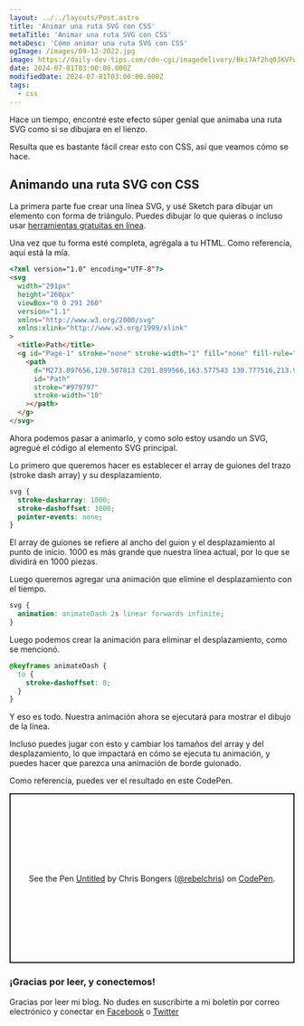 ```yaml
---
layout: ../../layouts/Post.astro
title: 'Animar una ruta SVG con CSS'
metaTitle: 'Animar una ruta SVG con CSS'
metaDesc: 'Cómo animar una ruta SVG con CSS'
ogImage: /images/09-12-2022.jpg
image: https://daily-dev-tips.com/cdn-cgi/imagedelivery/Bki7Af2hq0JKVFw1XYYMQg/1264d601-88b9-4fb9-2250-3551c4adab00
date: 2024-07-01T03:00:00.000Z
modifiedDate: 2024-07-01T03:00:00.000Z
tags:
  - css
---
```


Hace un tiempo, encontré este efecto súper genial que animaba una ruta SVG como si se dibujara en el lienzo.

Resulta que es bastante fácil crear esto con CSS, así que veamos cómo se hace.

## Animando una ruta SVG con CSS

La primera parte fue crear una línea SVG, y usé Sketch para dibujar un elemento con forma de triángulo.
Puedes dibujar lo que quieras o incluso usar [herramientas gratuitas en línea](https://editor.method.ac/).

Una vez que tu forma esté completa, agrégala a tu HTML. Como referencia, aquí está la mía.

```html
<?xml version="1.0" encoding="UTF-8"?>
<svg
  width="291px"
  height="260px"
  viewBox="0 0 291 260"
  version="1.1"
  xmlns="http://www.w3.org/2000/svg"
  xmlns:xlink="http://www.w3.org/1999/xlink"
>
  <title>Path</title>
  <g id="Page-1" stroke="none" stroke-width="1" fill="none" fill-rule="evenodd">
    <path
      d="M273.097656,120.507813 C201.899566,163.577543 130.777516,213.94793 50.8398438,240.160156 C36.9248074,244.723012 17.4914196,262.184399 8.2265625,250.84375 C-1.53762975,238.89189 20.198756,222.272258 24.0078125,207.316406 C27.3670238,194.126823 28.5689142,180.441602 29.6132812,166.871094 C30.9603726,149.366986 31.1766739,131.782428 31.171875,114.226563 C31.1623478,79.3735161 8.15793288,37.1795952 29.5703125,9.6796875 C43.1473611,-7.75730878 67.7544299,32.013528 87.5742187,41.7890625 C105.639606,50.6992894 124.365537,58.2317755 143.085938,65.6679688 C150.003672,68.4158594 157.202901,70.4330349 164.40625,72.3085938 C177.173796,75.6329203 190.335014,77.4306133 202.960938,81.2578125 C220.824973,86.6728004 237.747783,94.999359 255.734375,99.9921875 C266.927708,103.099302 278.679688,103.638021 290.152344,105.460938"
      id="Path"
      stroke="#979797"
      stroke-width="10"
    ></path>
  </g>
</svg>
```

Ahora podemos pasar a animarlo, y como solo estoy usando un SVG, agregué el código al elemento SVG principal.

Lo primero que queremos hacer es establecer el array de guiones del trazo (stroke dash array) y su desplazamiento.

```css
svg {
  stroke-dasharray: 1000;
  stroke-dashoffset: 1000;
  pointer-events: none;
}
```

El array de guiones se refiere al ancho del guion y el desplazamiento al punto de inicio. 1000 es más grande que nuestra línea actual, por lo que se dividirá en 1000 piezas.

Luego queremos agregar una animación que elimine el desplazamiento con el tiempo.

```css
svg {
  animation: animateDash 2s linear forwards infinite;
}
```

Luego podemos crear la animación para eliminar el desplazamiento, como se mencionó.

```css
@keyframes animateDash {
  to {
    stroke-dashoffset: 0;
  }
}
```

Y eso es todo. Nuestra animación ahora se ejecutará para mostrar el dibujo de la línea.

Incluso puedes jugar con esto y cambiar los tamaños del array y del desplazamiento, lo que impactará en cómo se ejecuta tu animación, y puedes hacer que parezca una animación de borde guionado.

Como referencia, puedes ver el resultado en este CodePen.

<p class="codepen" data-height="300" data-default-tab="js,result" data-slug-hash="KKexgBM" data-user="rebelchris" style="height: 300px; box-sizing: border-box; display: flex; align-items: center; justify-content: center; border: 2px solid; margin: 1em 0; padding: 1em;">
  <span>See the Pen <a href="https://codepen.io/rebelchris/pen/KKexgBM">
  Untitled</a> by Chris Bongers (<a href="https://codepen.io/rebelchris">@rebelchris</a>)
  on <a href="https://codepen.io">CodePen</a>.</span>
</p>
<script async src="https://cpwebassets.codepen.io/assets/embed/ei.js"></script>

### ¡Gracias por leer, y conectemos!

Gracias por leer mi blog. No dudes en suscribirte a mi boletín por correo electrónico y conectar en [Facebook](https://www.facebook.com/DailyDevTipsBlog) o [Twitter](https://twitter.com/DailyDevTips1)
